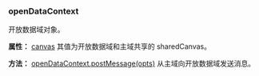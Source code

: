 ### openDataContext

开放数据域对象。

**属性：**
[canvas](/api/render/Canvas/)
其值为开放数据域和主域共享的 sharedCanvas。

**方法：**
[openDataContext.postMessage(opts)](#openDataContext-postMessage)
从主域向开放数据域发送消息。